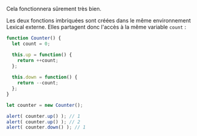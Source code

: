 
Cela fonctionnera sûrement très bien.

Les deux fonctions imbriquées sont créées dans le même environnement Lexical externe. Elles partagent donc l'accès à la même variable `count` :

```js run
function Counter() {
  let count = 0;

  this.up = function() {
    return ++count;
  };
 
  this.down = function() {
    return --count;
  };
}

let counter = new Counter();

alert( counter.up() ); // 1
alert( counter.up() ); // 2
alert( counter.down() ); // 1
```
